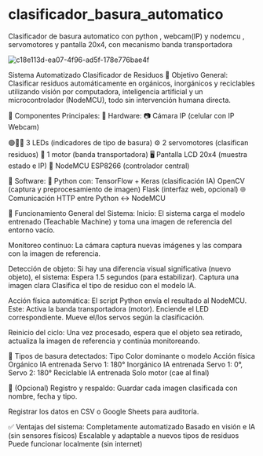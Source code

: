# clasificador_basura_automatico
Clasificador de basura automatico con python , webcam(IP) y nodemcu , servomotores y pantalla 20x4, con mecanismo banda transportadora

![c18e113d-ea07-4f96-ad5f-178e776bae4f](https://github.com/user-attachments/assets/199d7575-fc7c-4f28-a614-ef0987d80e9c)

Sistema Automatizado Clasificador de Residuos
🎯 Objetivo General:
Clasificar residuos automáticamente en orgánicos, inorgánicos y reciclables utilizando visión por computadora, inteligencia artificial y un microcontrolador (NodeMCU), todo sin intervención humana directa.

🧩 Componentes Principales:
🔹 Hardware:
📷 Cámara IP (celular con IP Webcam)

🟢🔴🔵 3 LEDs (indicadores de tipo de basura)
⚙️ 2 servomotores (clasifican residuos)
🚚 1 motor (banda transportadora)
🖥️ Pantalla LCD 20x4 (muestra estado e IP)
🔌 NodeMCU ESP8266 (controlador central)

🔹 Software:
🐍 Python con:
TensorFlow + Keras (clasificación IA)
OpenCV (captura y preprocesamiento de imagen)
Flask (interfaz web, opcional)
🌐 Comunicación HTTP entre Python ↔ NodeMCU

🔁 Funcionamiento General del Sistema:
Inicio:
El sistema carga el modelo entrenado (Teachable Machine) y toma una imagen de referencia del entorno vacío.

Monitoreo continuo:
La cámara captura nuevas imágenes y las compara con la imagen de referencia.

Detección de objeto:
Si hay una diferencia visual significativa (nuevo objeto), el sistema:
Espera 1.5 segundos (para estabilizar).
Captura una imagen clara
Clasifica el tipo de residuo con el modelo IA.

Acción física automática:
El script Python envía el resultado al NodeMCU. Este:
Activa la banda transportadora (motor).
Enciende el LED correspondiente.
Mueve el/los servos según la clasificación.

Reinicio del ciclo:
Una vez procesado, espera que el objeto sea retirado, actualiza la imagen de referencia y continúa monitoreando.

🧠 Tipos de basura detectados:
Tipo	Color dominante o modelo	Acción física
Orgánico	IA entrenada	Servo 1: 180°
Inorgánico	IA entrenada	Servo 1: 0°, Servo 2: 180°
Reciclable	IA entrenada	Solo motor (cae al final)

💾 (Opcional) Registro y respaldo:
Guardar cada imagen clasificada con nombre, fecha y tipo.

Registrar los datos en CSV o Google Sheets para auditoría.

✅ Ventajas del sistema:
Completamente automatizado
Basado en visión e IA (sin sensores físicos)
Escalable y adaptable a nuevos tipos de residuos
Puede funcionar localmente (sin internet)

